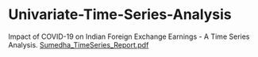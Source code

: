# Univariate-Time-Series-Analysis
Impact of COVID-19 on Indian Foreign Exchange Earnings - A Time Series Analysis.
[Sumedha_TimeSeries_Report.pdf](https://github.com/sumedha05/Univariate-Time-Series-Analysis/files/6396249/Sumedha_TimeSeries_Report.pdf)
